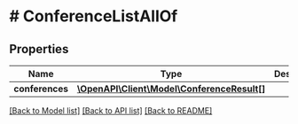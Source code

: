 # # ConferenceListAllOf

## Properties

Name | Type | Description | Notes
------------ | ------------- | ------------- | -------------
**conferences** | [**\OpenAPI\Client\Model\ConferenceResult[]**](ConferenceResult.md) |  | [optional] 

[[Back to Model list]](../../README.md#documentation-for-models) [[Back to API list]](../../README.md#documentation-for-api-endpoints) [[Back to README]](../../README.md)


